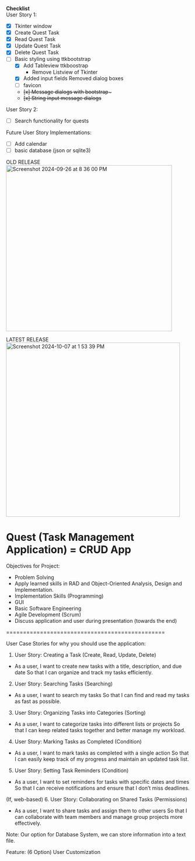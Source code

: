 __Checklist__  
User Story 1:  
- [x] Tkinter window  
- [x] Create Quest Task  
- [x] Read Quest Task  
- [x] Update Quest Task  
- [x] Delete Quest Task
- [ ] Basic styling using ttkbootstrap
  - [x] Add Tableview ttkboostrap
    - Remove Listview of Tkinter
  - [x] Added input fields Removed dialog boxes
  - [ ] favicon
  - ~~[x] Message dialogs with bootstrap~~~ 
  - ~~[x] String input message dialogs~~

User Story 2:
- [ ] Search functionality for quests

Future User Story Implementations:
- [ ] Add calendar
- [ ] basic database (json or sqlite3)

OLD RELEASE
<img width="454" alt="Screenshot 2024-09-26 at 8 36 00 PM" src="https://github.com/user-attachments/assets/8c2fd8ac-d57f-4276-b570-922f71893d0d">

LATEST RELEASE
<img width="476" alt="Screenshot 2024-10-07 at 1 53 39 PM" src="https://github.com/user-attachments/assets/03ba6a5a-5d0d-4879-a0f1-e908bb35da2c">








__Quest (Task Management Application) = CRUD App__
==============================================

Objectives for Project:  
- Problem Solving  
- Apply learned skills in RAD and Object-Oriented Analysis, Design and Implementation. 
- Implementation Skills (Programming)  
- GUI  
- Basic Software Engineering  
- Agile Development (Scrum)  
- Discuss application and user during presentation (towards the end)  

===============================================

User Case Stories for why you should use the application:  

1. User Story: Creating a Task (Create, Read, Update, Delete)  
  
- As a user, I want to create new tasks with a title, description, and due date
So that I can organize and track my tasks efficiently.

2. User Story: Searching Tasks (Searching)

- As a user, I want to search my tasks
So that I can find and read my tasks as fast as possible.

3. User Story: Organizing Tasks into Categories (Sorting)  

- As a user, I want to categorize tasks into different lists or projects
So that I can keep related tasks together and better manage my workload.  

4. User Story: Marking Tasks as Completed (Condition)  

- As a user, I want to mark tasks as completed with a single action
So that I can easily keep track of my progress and maintain an updated task list.  

5. User Story: Setting Task Reminders (Condition)  

- As a user, I want to set reminders for tasks with specific dates and times
So that I can receive notifications and ensure that I don’t miss deadlines.  

(If, web-based) 6. User Story: Collaborating on Shared Tasks (Permissions)  

- As a user, I want to share tasks and assign them to other users
So that I can collaborate with team members and manage group projects more effectively.  

Note: Our option for Database System, we can store information into a text file.  

Feature: (6 Option) User Customization  
